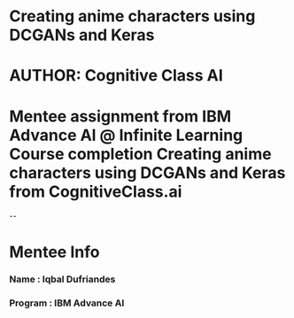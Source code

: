 # Creating anime characters using DCGANs and Keras
# AUTHOR: Cognitive Class AI

# Mentee assignment from IBM Advance Al @ Infinite Learning Course completion Creating anime characters using DCGANs and Keras from CognitiveClass.ai
--

# Mentee Info
### Name : Iqbal Dufriandes
### Program : IBM Advance AI
